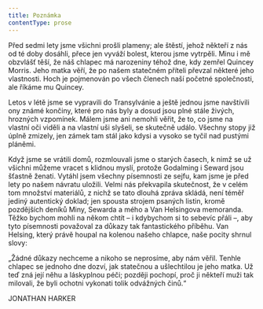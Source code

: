```yaml
---
title: Poznámka
contentType: prose
---
```


  

Před sedmi lety jsme všichni prošli plameny; ale štěstí, jehož někteří z nás od té doby dosáhli, přece jen vyváží bolest, kterou jsme vytrpěli. Minu i mě obzvlášť těší, že náš chlapec má narozeniny téhož dne, kdy zemřel Quincey Morris. Jeho matka věří, že po našem statečném příteli převzal některé jeho vlastnosti. Hoch je pojmenován po všech členech naší početné společnosti, ale říkáme mu Quincey.

Letos v létě jsme se vypravili do Transylvánie a ještě jednou jsme navštívili ony známé končiny, které pro nás byly a dosud jsou plné stále živých, hrozných vzpomínek. Málem jsme ani nemohli věřit, že to, co jsme na vlastní oči viděli a na vlastní uši slyšeli, se skutečně událo. Všechny stopy již úplně zmizely, jen zámek tam stál jako kdysi a vysoko se tyčil nad pustými pláněmi.

Když jsme se vrátili domů, rozmlouvali jsme o starých časech, k nimž se už všichni můžeme vracet s klidnou myslí, protože Godalming i Seward jsou šťastně ženati. Vytáhl jsem všechny písemnosti ze sejfu, kam jsme je před lety po našem návratu uložili. Velmi nás překvapila skutečnost, že v celém tom množství materiálů, z nichž se tato dlouhá zpráva skládá, není téměř jediný autentický doklad; jen spousta strojem psaných listin, kromě pozdějších deníků Miny, Sewarda a mého a Van Helsingova memoranda. Těžko bychom mohli na někom chtít – i kdybychom si to sebevíc přáli –, aby tyto písemnosti považoval za důkazy tak fantastického příběhu. Van Helsing, který právě houpal na kolenou našeho chlapce, naše pocity shrnul slovy:

„Žádné důkazy nechceme a nikoho se neprosíme, aby nám věřil. Tenhle chlapec se jednoho dne dozví, jak statečnou a ušlechtilou je jeho matka. Už teď zná její něhu a láskyplnou péči; později pochopí, proč ji někteří muži tak milovali, že byli ochotni vykonati tolik odvážných činů.“

JONATHAN HARKER
